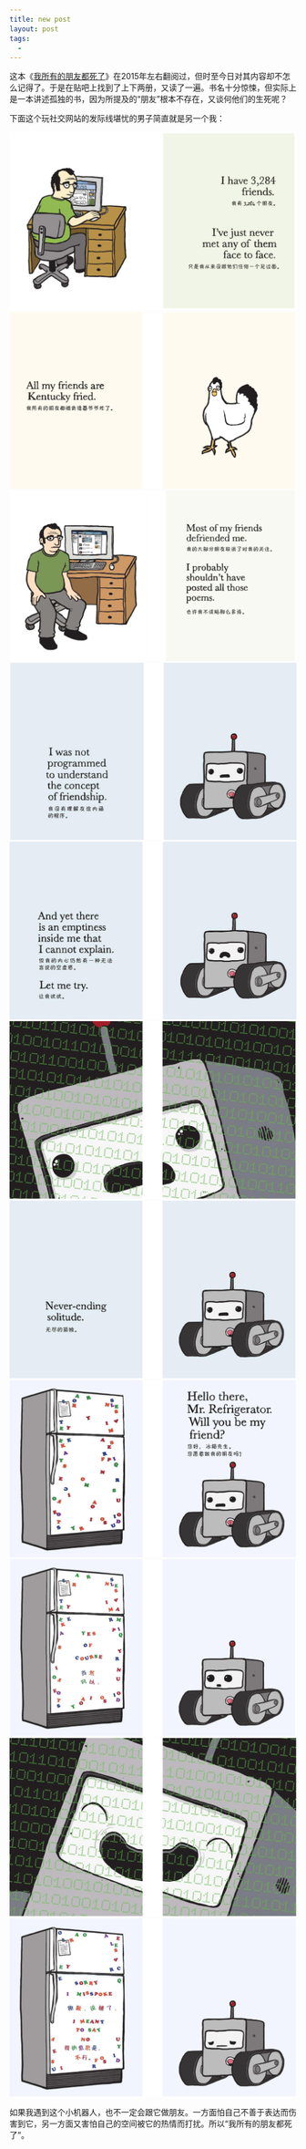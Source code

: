 ```yaml
---
title: new post
layout: post
tags:
  -
---
```

这本《[我所有的朋友都死了](https://book.douban.com/subject/24736805/)》在2015年左右翻阅过，但时至今日对其内容却不怎么记得了。于是在贴吧上找到了上下两册，又读了一遍。书名十分惊悚，但实际上是一本讲述孤独的书，因为所提及的“朋友”根本不存在，又谈何他们的生死呢？

下面这个玩社交网站的发际线堪忧的男子简直就是另一个我：

![1](/img/f1.png)
![2](/img/f2.png)
![3](/img/f3.png)
![4](/img/f4.png)
![5](/img/f5.png)
![6](/img/f6.png)
![7](/img/f7.png)
![8](/img/f8.png)
![9](/img/f9.png)
![10](/img/f10.png)
![11](/img/f11.png)

如果我遇到这个小机器人，也不一定会跟它做朋友。一方面怕自己不善于表达而伤害到它，另一方面又害怕自己的空间被它的热情而打扰。所以“我所有的朋友都死了”。
